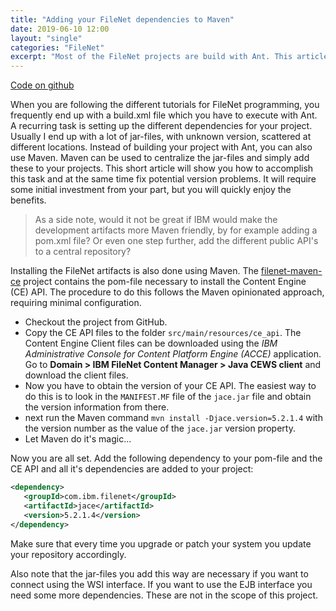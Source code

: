 ```yaml
---
title: "Adding your FileNet dependencies to Maven"
date: 2019-06-10 12:00
layout: "single"
categories: "FileNet"
excerpt: "Most of the FileNet projects are build with Ant. This article shows how you can change your build process to Maven and manager your versions."
---
```


<i class="fa fa-lg fa-github" aria-hidden="true"></i> [Code on github](https://github.com/ecmdeveloper/filenet-maven)

When you are following the different tutorials for FileNet programming, you frequently
end up with a build.xml file which you have to execute with Ant. A recurring task is
setting up the different dependencies for your project. Usually I end up with a lot of
jar-files, with unknown version, scattered at different locations. Instead of building your project with Ant, you can also use Maven. Maven can be used to centralize the jar-files and simply add these to your projects. This short article will show you how to accomplish this task and at the same time fix potential version problems. It will require some initial investment from your part, but you will quickly enjoy the benefits.

<blockquote>As a side note, would it not be great if IBM would make the development artifacts more
Maven friendly, by for example adding a pom.xml file? Or even one step further, add the different
public API's to a central repository?</blockquote>

Installing the FileNet artifacts is also done using Maven. The [filenet-maven-ce](https://github.com/ecmdeveloper/filenet-maven) project contains the pom-file necessary to install the Content Engine (CE) API. The procedure to do this follows the Maven opinionated approach, requiring minimal configuration. 
 
* Checkout the project from GitHub.
* Copy the CE API files to the folder `src/main/resources/ce_api`. The Content Engine Client files can be downloaded using the _IBM Administrative Console for Content Platform Engine (ACCE)_ application. Go to __Domain > IBM FileNet Content Manager > Java CEWS client__ and download the client files.
* Now you have to obtain the version of your CE API. The easiest way to do this is to look in the `MANIFEST.MF` file of the `jace.jar` file and obtain the version information from there.
* next run the Maven command `mvn install -Djace.version=5.2.1.4` with the version number as the value of the `jace.jar` version property.  
* Let Maven do it's magic...

Now you are all set. Add the following dependency to your pom-file and the CE API and all it's dependencies are added to your project:
```xml
<dependency>
   <groupId>com.ibm.filenet</groupId>
   <artifactId>jace</artifactId>
   <version>5.2.1.4</version>
</dependency>
```
Make sure that every time you upgrade or patch your system you update your repository accordingly.

Also note that the jar-files you add this way are necessary if you want to connect using the WSI interface. If you want to use the EJB interface you need some more dependencies. These are not in the scope of this project.
